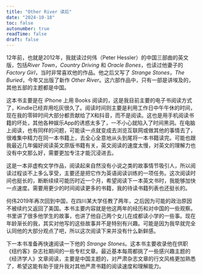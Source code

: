 ```yaml
---
title: "Other River 读后"
date: "2024-10-18"
toc: false
autonumber: true
readTime: false
draft: false
---
```


12年前，也就是2012年，我就读过何伟（Peter Hessler）的中国三部曲的英文版，包括*River Town*，*Country Driving* 和 *Oracle Bones*，也读过他妻子的 *Factory Girl*，当时非常喜欢他的作品。他之后又写了 *Strange Stones*，*The Buried*，今年又出版了新作 *Other River*。这六部作品中，只有一部是讲埃及的，其他五部的主题都是中国。

这本书主要是在 iPhone 上用 Books 阅读的，这是我目前主要的电子书阅读方式了，Kindle已经弃用吃灰很久了。阅读时间则主要是利用工作日中午午休的时间，现在我的零碎时间大部分都贡献给了X和抖音，而不是阅读。这也是用手机阅读书籍的坏处，其他各种娱乐App的诱惑太多了，一不小心就陷入了时间黑洞。在电脑上阅读，也有同样的问题，可能读一点就变成去浏览互联网或做其他的事情去了，很难集中精力在同一本书籍上，去全心全意地从头到尾将一本书籍读完。可能也跟我最近几年偏好阅读英文原版书籍有关，英文阅读的速度太慢，对英文的理解力也没有中文那么好，需要更加专注才能沉浸进去。

这是一本非虚构文学作品，阅读起来自然没有小说之类的故事情节吸引人，所以阅读过程谈不上多么享受，主要还是把它作为英语阅读训练的一项任务。这次阅读时间也挺长的，断断续续可能历时近一个月，希望阅读下一本英文书时，我能够加快一点速度。需要用更少的时间阅读更多的书籍，我的待读书籍列表也还挺长的。

何伟2019年再次回到中国，在四川某大学任教了两年，之后因为可能的政治原因不被续约又返回了美国。本书主要内容就是他这两年的经历和对中国的一些观察。书里讲了很多他学生的故事，也讲了他自己两个女儿在成都读小学的一些事。现在年龄渐长的我，其实对他写的这些故事并不是特别有兴趣。可能是因为我早就完全认同他的大部分观点了吧，所以这次阅读下来并没有什么新鲜感。

下一本书准备再快速阅读一下他的 *Strange Stones*。这本书主要收录他在供职《纽约客》杂志社期间的一些专栏文章。最近基本每周都挑了一些感兴趣主题的《经济学人》文章阅读，主要是中国主题的，对严肃杂志文章的行文风格更加熟悉了，希望这能有助于提升我对其他严肃书籍的阅读速度和理解能力。
